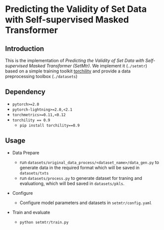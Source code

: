 # Predicting the Validity of Set Data with Self-supervised Masked Transformer

## Introduction

This is the implementation of _Predicting the Validity of Set Data with Self-supervised Masked Transformer (SetMtr)_. We implement it (`./setmtr`) based on a simple training toolkit [torchility](https://github.com/hitlic/torchility) and provide a data preprocessing toolbox (`./datasets`)

## Dependency

- `pytorch>=2.0`
- `pytorch-lightning>=2.0,<2.1`
- `torchmetrics>=0.11,<0.12`
- `torchility == 0.9`
    - `pip install torchility==0.9`


## Usage

- Data Prepare
    - run `datasets/original_data_process/<dataset_name>/data_gen.py` to generate data in the required format which will be saved in `datasets/txts` 
    - run `datasets/process.py` to generate dataset for traning and evaluationg, which will bed saved in `datasets/pkls`.

- Configure
    - Configure model parameters and datasets in `setmtr/config.yaml`
- Train and evaluate
    - `python setmtr/train.py`
